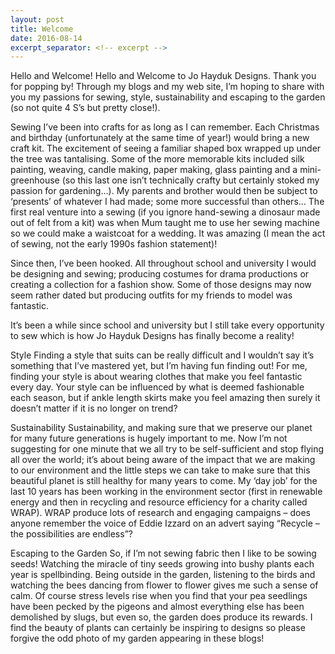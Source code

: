 ```yaml
---
layout: post
title: Welcome
date: 2016-08-14
excerpt_separator: <!-- excerpt -->
---
```



Hello and Welcome!
Hello and Welcome to Jo Hayduk Designs.  Thank you for popping by!  Through my blogs and my web site, I’m hoping to share with you my passions for sewing, style, sustainability and escaping to the garden (so not quite 4 S’s but pretty close!).

 <!-- excerpt -->

Sewing
I’ve been into crafts for as long as I can remember.  Each Christmas and birthday (unfortunately at the same time of year!) would bring a new craft kit.  The excitement of seeing a familiar shaped box wrapped up under the tree was tantalising.  Some of the more memorable kits included silk painting, weaving, candle making, paper making, glass painting and a mini-greenhouse (so this last one isn’t technically crafty but certainly stoked my passion for gardening…).  My parents and brother would then be subject to ‘presents’ of whatever I had made; some more successful than others…
The first real venture into a sewing (if you ignore hand-sewing a dinosaur made out of felt from a kit) was when Mum taught me to use her sewing machine so we could make a waistcoat for a wedding.  It was amazing (I mean the act of sewing, not the early 1990s fashion statement)!

Since then, I’ve been hooked.  All throughout school and university I would be designing and sewing; producing costumes for drama productions or creating a collection for a fashion show.  Some of those designs may now seem rather dated but producing outfits for my friends to model was fantastic.

It’s been a while since school and university but I still take every opportunity to sew which is how Jo Hayduk Designs has finally become a reality!

Style
Finding a style that suits can be really difficult and I wouldn’t say it’s something that I’ve mastered yet, but I’m having fun finding out!   For me, finding your style is about wearing clothes that make you feel fantastic every day.  Your style can be influenced by what is deemed fashionable each season, but if ankle length skirts make you feel amazing then surely it doesn’t matter if it is no longer on trend?


Sustainability
Sustainability, and making sure that we preserve our planet for many future generations is hugely important to me.  Now I’m not suggesting for one minute that we all try to be self-sufficient and stop flying all over the world; it’s about being aware of the impact that we are making to our environment and the little steps we can take to make sure that this beautiful planet is still healthy for many years to come.
My ‘day job’ for the last 10 years has been working in the environment sector (first in renewable energy and then in recycling and resource efficiency for a charity called WRAP).  WRAP produce lots of research and engaging campaigns – does anyone remember the voice of Eddie Izzard on an advert saying “Recycle – the possibilities are endless”?

Escaping to the Garden
So, if I’m not sewing fabric then I like to be sowing seeds!  Watching the miracle of tiny seeds growing into bushy plants each year is spellbinding.  Being outside in the garden, listening to the birds and watching the bees dancing from flower to flower gives me such a sense of calm.  Of course stress levels rise when you find that your pea seedlings have been pecked by the pigeons and almost everything else has been demolished by slugs, but even so, the garden does produce its rewards.  I find the beauty of plants can certainly be inspiring to designs so please forgive the odd photo of my garden appearing in these blogs!



